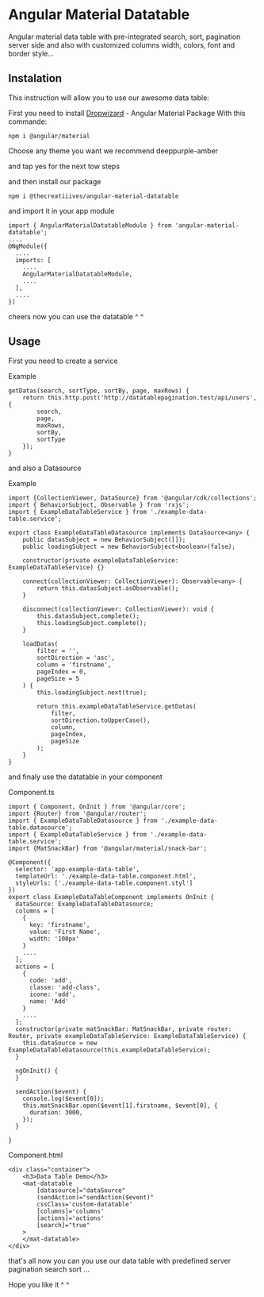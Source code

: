 # Angular Material Datatable

Angular material data table with pre-integrated search, sort, pagination server side and also with customized columns width, colors, font and border style...

## Instalation

This instruction will allow you to use our awesome data table:

First you need to install 
[Dropwizard](https://www.npmjs.com/package/@angular/material) - Angular Material Package
With this commande:

```
npm i @angular/material
```

Choose any theme you want we recommend deeppurple-amber

and tap yes for the next tow steps

and then install our package

```
npm i @thecreatiiives/angular-material-datatable
```

and import it in your app module
```
import { AngularMaterialDatatableModule } from 'angular-material-datatable';
....
@NgModule({
  ....
  imports: [
    ....
    AngularMaterialDatatableModule,
    ....
  ],
  ....
})
```

cheers now you can use the datatable ^ ^

## Usage

First you need to create a service

Example

```
getDatas(search, sortType, sortBy, page, maxRows) {
    return this.http.post('http://datatablepagination.test/api/users', {
        search,
        page,
        maxRows,
        sortBy,
        sortType
    });
}
```

and also a Datasource

Example

```
import {CollectionViewer, DataSource} from '@angular/cdk/collections';
import { BehaviorSubject, Observable } from 'rxjs';
import { ExampleDataTableService } from './example-data-table.service';

export class ExampleDataTableDatasource implements DataSource<any> {
    public datasSubject = new BehaviorSubject([]);
    public loadingSubject = new BehaviorSubject<boolean>(false);

    constructor(private exampleDataTableService: ExampleDataTableService) {}

    connect(collectionViewer: CollectionViewer): Observable<any> {
        return this.datasSubject.asObservable();
    }

    disconnect(collectionViewer: CollectionViewer): void {
        this.datasSubject.complete();
        this.loadingSubject.complete();
    }

    loadDatas(
        filter = '',
        sortDirection = 'asc',
        column = 'firstname',
        pageIndex = 0,
        pageSize = 5
    ) {
        this.loadingSubject.next(true);

        return this.exampleDataTableService.getDatas(
            filter,
            sortDirection.toUpperCase(),
            column,
            pageIndex,
            pageSize
        );
    }
}
```

and finaly use the datatable in your component

Component.ts
```
import { Component, OnInit } from '@angular/core';
import {Router} from '@angular/router';
import { ExampleDataTableDatasource } from './example-data-table.datasource';
import { ExampleDataTableService } from './example-data-table.service';
import {MatSnackBar} from '@angular/material/snack-bar';

@Component({
  selector: 'app-example-data-table',
  templateUrl: './example-data-table.component.html',
  styleUrls: ['./example-data-table.component.styl']
})
export class ExampleDataTableComponent implements OnInit {
  dataSource: ExampleDataTableDatasource;
  columns = [
    {
      key: 'firstname',
      value: 'First Name',
      width: '100px'
    }
    ....
  ];
  actions = [
    {
      code: 'add',
      classe: 'add-class',
      icone: 'add',
      name: 'Add'
    }
    ....
  ];
  constructor(private matSnackBar: MatSnackBar, private router: Router, private exampleDataTableService: ExampleDataTableService) {
    this.dataSource = new ExampleDataTableDatasource(this.exampleDataTableService);
  }

  ngOnInit() {
  }

  sendAction($event) {
    console.log($event[0]);
    this.matSnackBar.open($event[1].firstname, $event[0], {
      duration: 3000,
    });
  }

}
```

Component.html

```
<div class="container">
    <h3>Data Table Demo</h3>
    <mat-datatable
        [datasource]="dataSource"
        (sendAction)="sendAction($event)"
        cssClass='custom-datatable'
        [columns]='columns'
        [actions]='actions'
        [search]="true"
    >
    </mat-datatable>
</div>
```

that's all now you can you use our data table with predefined server pagination search sort ...

Hope you like it ^ ^
